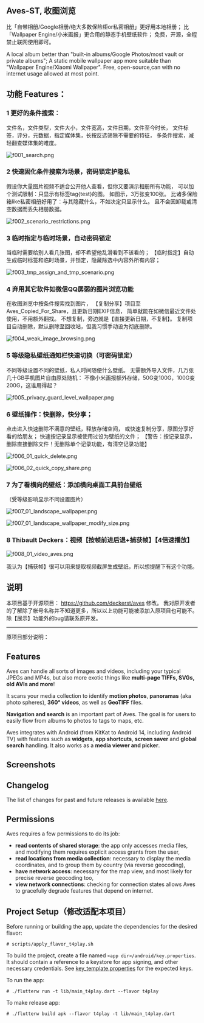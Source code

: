 ## Aves-ST, 收图浏览

比「自带相册/Google相册/绝大多数保险柜or私密相册」更好用本地相册；
比「Wallpaper Engine/小米画报」更合用的静态手机壁纸软件；
免费，开源，全程禁止联网使用即可。

A local album better than "built-in albums/Google Photos/most vault or private albums";
A static mobile wallpaper app more suitable than "Wallpaper Engine/Xiaomi Wallpaper".
Free, open-source,can with no internet usage allowed at most point.


## 功能 Features：

### 1 更好的条件搜索：
文件名，文件类型，文件大小，文件宽高，文件日期，文件至今时长，
文件标签，评分，元数据，指定媒体集，长按反选筛除不需要的特征，
多条件搜索，减轻翻查媒体集的难度。

![f001_search.png](snap%2Fmain_feature_pic%2Ff001_search.png)


### 2 快速固化条件搜索为场景，密码锁定护隐私
假设你大量图片视频不适合公开他人查看，但你又要演示相册所有功能，
可以加个测试限制：只显示有标签tag{test}的图。
如图示，3万张变100张。
比诸多保险箱like私密相册好用了：与其隐藏什么，不如决定只显示什么。
且不会因卸载或清空数据而丢失相册数据。

![f002_scenario_restrictions.png](snap%2Fmain_feature_pic%2Ff002_scenario_restrictions.png)


### 3 临时指定与临时场景，自动密码锁定
当临时需要给别人看几张图，却不希望他乱滑看到不该看的；
【临时指定】自动生成临时标签和临时场景，并锁定，隐藏除选中内容外所有内容；

![f003_tmp_assign_and_tmp_scenario.png](snap%2Fmain_feature_pic%2Ff003_tmp_assign_and_tmp_scenario.png)


### 4 弃用其它软件如微信QQ孱弱的图片浏览功能
在收图浏览中按条件搜索找到图片，
【复制分享】项目至Aves_Copied_For_Share，且更新日期EXIF信息，
简单就能在如微信最近文件处使用，不用额外翻找。
不想复制，旁边就是【直接更新日期，不复制】。
复制项目自动删除，默认删除至回收站，但我习惯手动设为彻底删除。

![f004_weak_image_browsing.png](snap%2Fmain_feature_pic%2Ff004_weak_image_browsing.png)


### 5 等级隐私壁纸通知栏快速切换（可密码锁定）
不同等级设置不同的壁纸，私人时间随便什么壁纸。
无需额外导入文件，几万张几十GB手机图片自由原处随机：
不像小米画报额外存储，50G变100G，100G变200G，这谁用得起？

![f005_privacy_guard_level_wallpaper.png](snap%2Fmain_feature_pic%2Ff005_privacy_guard_level_wallpaper.png)

### 6 壁纸操作：快删除，快分享；
点击进入快速删除不满意的壁纸，释放存储空间，
或快速复制分享，原图分享好看的给朋友；
快速按记录显示被使用过设为壁纸的文件；
【警告：按记录显示，删除直接删除文件！无删除单个记录功能，有清空记录功能】

![f006_01_quick_delete.png](snap%2Fmain_feature_pic%2Ff006_01_quick_delete.png)

![f006_02_quick_copy_share.png](snap%2Fmain_feature_pic%2Ff006_02_quick_copy_share.png)

### 7 为了看横向的壁纸：添加横向桌面工具前台壁纸
（受等级影响显示不同设置图片）

![f007_01_landscape_wallpaper.png](snap%2Fmain_feature_pic%2Ff007_01_landscape_wallpaper.png)

![f007_01_landscape_wallpaper_modify_size.png](snap%2Fmain_feature_pic%2Ff007_01_landscape_wallpaper_modify_size.png)

### 8 Thibault Deckers：视频【按帧前进后退+捕获帧】【4倍速播放】

![f008_01_video_aves.png](snap%2Fmain_feature_pic%2Ff008_01_video_aves.png)

我认为【捕获帧】很可以用来提取视频截屏生成壁纸，所以想提醒下有这个功能。



## 说明

本项目基于开源项目：
https://github.com/deckerst/aves
修改。
我对原开发者的了解除了帐号名称并不知道更多，所以以上功能可能被添加入原项目也可能不。
除【展示】功能外的bug请联系原开发。


-----------------------------------
原项目部分说明：

## Features

Aves can handle all sorts of images and videos, including your typical JPEGs and MP4s, but also more exotic things like **multi-page TIFFs, SVGs, old AVIs and more**!

It scans your media collection to identify **motion photos**, **panoramas** (aka photo spheres), **360° videos**, as well as **GeoTIFF** files.

**Navigation and search** is an important part of Aves. The goal is for users to easily flow from albums to photos to tags to maps, etc.

Aves integrates with Android (from KitKat to Android 14, including Android TV) with features such as **widgets**, **app shortcuts**, **screen saver** and **global search** handling. It also works as a **media viewer and picker**.

## Screenshots


## Changelog

The list of changes for past and future releases is available [here](https://github.com/deckerst/aves/blob/develop/CHANGELOG.md).

## Permissions

Aves requires a few permissions to do its job:
- **read contents of shared storage**: the app only accesses media files, and modifying them requires explicit access grants from the user,
- **read locations from media collection**: necessary to display the media coordinates, and to group them by country (via reverse geocoding),
- **have network access**: necessary for the map view, and most likely for precise reverse geocoding too,
- **view network connections**: checking for connection states allows Aves to gracefully degrade features that depend on internet.


## Project Setup（修改适配本项目）

Before running or building the app, update the dependencies for the desired flavor:
```
# scripts/apply_flavor_t4play.sh
```

To build the project, create a file named `<app dir>/android/key.properties`. It should contain a reference to a keystore for app signing, and other necessary credentials. See [key_template.properties](https://github.com/deckerst/aves/blob/develop/android/key_template.properties) for the expected keys.

To run the app:
```
# ./flutterw run -t lib/main_t4play.dart --flavor t4play
```
To make release app:
```
# ./flutterw build apk --flavor t4play -t lib/main_t4play.dart
```

[Version badge]: https://img.shields.io/github/v/release/deckerst/aves?include_prereleases&sort=semver
[Build badge]: https://img.shields.io/github/actions/workflow/status/deckerst/aves/quality-check.yml?branch=develop

